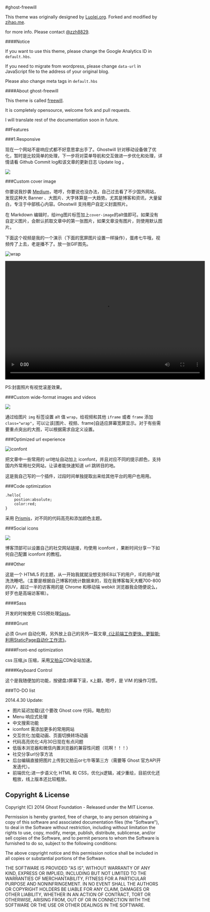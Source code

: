 #ghost-freewill

This theme was originally designed by [Luolei.org](http://luolei.org).
Forked and modified by [zihao.me](http://zihao.me).

for more info. Please contact [@zzh8829](http://twitter.com/zzh8829).

####Notice

If you want to use this theme, please change the Google Analytics ID in `default.hbs`.

If you need to migrate from wordpress, please change `data-url` in JavaScript file to the address of your original blog.

Please also change meta tags in `default.hbs`

####About ghost-freewill

This theme is called [freewill](https://github.com/zzh8829/ghost-freewill).

It is completely opensource, welcome fork and pull requests.

I will translate rest of the documentation soon in future.

##Features

###1.Responsive

现在一个网站不是响应式都不好意思拿出手了。Ghostwill 针对移动设备做了优化，暂时是比较简单的处理，下一步将对菜单导航和交互做进一步优化和处理，详情请看 Github Commit log和该文章的更新日志 Update log 。

![](http://file.is26.com/wp-image/2014/04/ghost-mobile.png)

###Custom cover image

你要说我抄袭 [Medium](https://medium.com/)，嗯哼，你要说也没办法，自己过去看了不少国外网站，发现这种大 Banner 、大图片、大字体算是一大趋势。尤其是博客和资讯，大量留白，专注于中部核心内容。Ghostwill 支持用户自定义封面照片。

在 Markdown 编辑时，给img图片标签加上`cover-image`的alt值即可。如果没有自定义图片，会默认抓取文章中的第一张图片，如果文章没有图片，则使用默认图片。


下面这个视频是我的一个演示（下面的宽屏图片设置一样操作），蛋疼七牛哦，视频传了上去，老是播不了。放一张GIF图先。

![wrap](http://file.is26.com/wp-image/2014/04/cover-animation.gif)

<video width="640" height="380" class="wrap" controls>
  <source src="http://qiniu.is26.com/cover-image-animate.mp4" type="video/mp4">
</video>

PS:封面照片有视觉滚差效果。


###Custom wide-format images and videos

![](http://qiniu.is26.com/demo-show-wide.png)

通过给图片 `img` 标签设置 alt 值 `wrap`，给视频和其他 `iframe` 或者 `frame` 添加`class="wrap"`，可以让该[图片、视频、frame]自适应屏幕宽屏显示。对于有些需要重点突出的大图，可以根据需求自定义设置。

###Optimized url experience

![iconfont](http://qiniu.is26.com/iconfont-opt.jpg)

把文章中一些常用的 url地址自动加上 iconfont，并且对应不同的提示颜色，支持国内外常用社交网站，让读者能快速知道 url 跳转目的地。

这是我自己写的一个插件，过段时间单独提取出来给其他平台的用户也用用。


###Code optimization

```language-css
.hello{
    postion:absolute;
    color:red;
}

```

采用 [Prismjs](http://prismjs.com/)，对不同的代码高亮和添加颜色主题。

###Social icons

![](http://luolei.u.qiniudn.com/social-icons.jpg)

博客顶部可以设置自己的社交网站链接，均使用 iconfont ，果断时间分享一下如何自己配置 iconfont 的教程。

###Other

这是一个 HTML5 的主题，从一开始我就就没想支持IE8以下的用户，IE的用户就洗洗睡吧。（主要是根据自己博客的统计数据来的，现在我博客每天大概700-800的UV，超过一半的访客用的是 Chrome 和移动端 webkit 浏览器我会随便说么，好歹也是高端访客嘛）。

####Sass

开发的时候使用 CSS预处理[Sass](http://sass-lang.com/)。

####Grunt

必须 Grunt 自动化啊，另外放上自己的另外一篇文章[《让前端工作更快、更智能:利用StaticPage自动化工作流》](http://luolei.org/front-end-dev-with-grunt-staticpage-workflow/)。

####Front-end optimization

css 压缩,js 压缩，采用[又拍云](http://www.upyun.com/?md=luolei)CDN全站加速。

####Keyboard Control

这个是我随便加的功能，按键盘`J`屏幕下滚，`K`上翻，嗯哼，是 VIM 的操作习惯。

###TO-DO list

2014.4.30 Update:

* 图片延迟加载(这个要改 Ghost core 代码，略危险）
* Menu 响应式处理
* 中文搜索功能
* iconfont 需添加更多的常用网站
* 交互优化:加载动画、页面切换转场动画
* 代码高亮优化:4月30日现在有点问题
* 低版本浏览器和微信内置浏览器的兼容性问题（坑啊！！！）
* 社交分享url分享方法
* 后台编辑直接把图片上传到又拍云or七牛等第三方（需要等 Ghost 官方API开发迭代）。
* 前端优化:进一步语义化 HTML 和 CSS，优化js逻辑，减少重绘，目前优化还粗放，线上版本还比较粗放。

## Copyright & License

Copyright (C) 2014 Ghost Foundation - Released under the MIT License.

Permission is hereby granted, free of charge, to any person obtaining a copy of this software and associated documentation files (the "Software"), to deal in the Software without restriction, including without limitation the rights to use, copy, modify, merge, publish, distribute, sublicense, and/or sell copies of the Software, and to permit persons to whom the Software is furnished to do so, subject to the following conditions:

The above copyright notice and this permission notice shall be included in all copies or substantial portions of the Software.

THE SOFTWARE IS PROVIDED "AS IS", WITHOUT WARRANTY OF ANY KIND, EXPRESS OR IMPLIED, INCLUDING BUT NOT LIMITED TO THE WARRANTIES OF MERCHANTABILITY, FITNESS FOR A PARTICULAR PURPOSE AND
NONINFRINGEMENT. IN NO EVENT SHALL THE AUTHORS OR COPYRIGHT HOLDERS BE LIABLE FOR ANY CLAIM, DAMAGES OR OTHER LIABILITY, WHETHER IN AN ACTION OF CONTRACT, TORT OR OTHERWISE, ARISING FROM, OUT OF OR IN CONNECTION WITH THE SOFTWARE OR THE USE OR OTHER DEALINGS IN THE SOFTWARE.
